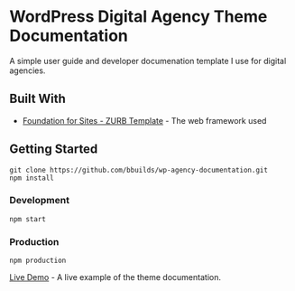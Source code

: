# WordPress Digital Agency Theme Documentation

A simple user guide and developer documenation template I use for digital agencies.

## Built With

* [Foundation for Sites - ZURB Template](http://foundation.zurb.com/sites) - The web framework used

## Getting Started

```
git clone https://github.com/bbuilds/wp-agency-documentation.git
npm install
```

### Development 

```
npm start
```

### Production

```
npm production
```


[Live Demo](http://brandenbuilds.com/sandbox/wp-doc/) - A live example of the theme documentation. 
